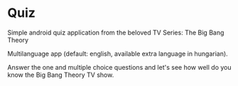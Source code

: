 # Quiz
Simple android quiz application from the beloved TV Series: The Big Bang Theory

Multilanguage app (default: english, available extra language in hungarian).

Answer the one and multiple choice questions and let's see how well do you know the Big Bang Theory TV show.
